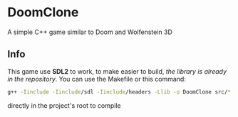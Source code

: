 # DoomClone
A simple C++ game similar to Doom and Wolfenstein 3D

## Info
This game use **SDL2** to work, to make easier to build, *the library is already in the repository*.
You can use the Makefile or this command:
```sh
g++ -Iinclude -Iinclude/sdl -Iinclude/headers -Llib -o DoomClone src/*.cpp -lmingw32 -lSDL2 -lSDL2_image -mconsole
```
directly in the project's root to compile